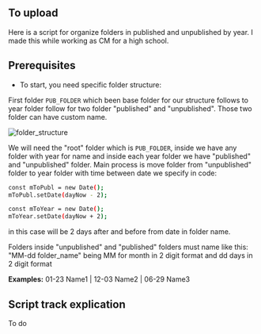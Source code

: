 ## To upload

Here is a script for organize folders in published and unpublished by year. I made this while working as CM for a high school.

## Prerequisites

- To start, you need specific folder structure:

First folder `PUB_FOLDER` which been base folder for our structure follows to year folder follow for two folder "published" and "unpublished". Those two folder can have custom name.

![folder_structure](https://user-images.githubusercontent.com/48905875/159897228-d1d3292f-d1d9-4663-a1d9-beab093c8917.png)

We will need the "root" folder which is `PUB_FOLDER`, inside we have any folder with year for name and inside each year folder we have "published" and "unpublished" folder. Main process is move folder from "unpublished" folder to year folder with time between date we specify in code:
```bash
const mToPubl = new Date();
mToPubl.setDate(dayNow - 2);

const mToYear = new Date();
mToYear.setDate(dayNow + 2);
```
in this case will be 2 days after and before from date in folder name.

Folders inside "unpublished" and "published" folders must name like this: "MM-dd folder_name" being MM for month in 2 digit format and dd days in 2 digit format

**Examples:** 01-23 Name1 | 12-03 Name2 | 06-29 Name3

## Script track explication

To do
